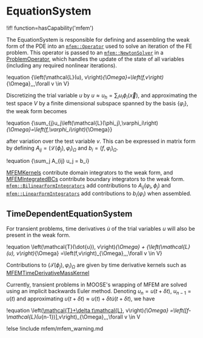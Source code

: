 # EquationSystem

!if! function=hasCapability('mfem')

The EquationSystem is responsible for defining and assembling the weak form of the PDE into an
[`mfem::Operator`](https://docs.mfem.org/html/classmfem_1_1Operator.html) used to solve an iteration
of the FE problem. This operator is passed to an
[`mfem::NewtonSolver`](https://docs.mfem.org/html/classmfem_1_1NewtonSolver.html) in a
[ProblemOperator](source/mfem/problem_operators/ProblemOperator.md), which handles the update of the
state of all variables (including any required nonlinear iterations).

!equation
{\left(\mathcal{L}(u), v\right)_{\Omega}=\left(f,v\right)_{\Omega}\,\,\,\forall v \in V}

Discretizing the trial variable $u$ by $u\approx u_h = \sum_i u_i \phi_i(\vec x)$,
and approximating the test space $V$ by a finite dimensional subspace spanned by
the basis $\{\varphi_i\}$, the weak form becomes

!equation
{\sum_{j}u_j\left(\mathcal{L}(\phi_j),\varphi_i\right)_{\Omega}=\left(f,\varphi_i\right)_{\Omega}}

after variation over the test variable $v$. This can be expressed in matrix form by
defining $A_{ij} = \left(\mathcal{L}(\phi_j), \varphi_i\right)_{\Omega}$ and
${b_i=\left(f,\varphi_i\right)_{\Omega}}$.

!equation
{\sum_j A_{ij} u_j = b_i}

[MFEMKernels](source/mfem/kernels/MFEMKernel.md) contribute domain integrators to the weak form, and
[MFEMIntegratedBCs](source/mfem/bcs/MFEMIntegratedBC.md) contribute boundary integrators to the weak
form. [`mfem::BilinearFormIntegrators`](https://mfem.org/bilininteg/) add contributions to
$A_{ij}(\varphi_i, \phi_j)$ and [`mfem::LinearFormIntegrators`](https://mfem.org/lininteg/) add
contributions to $b_i(\varphi_i)$ when assembled.

## TimeDependentEquationSystem

For transient problems, time derivatives $\dot{u}$ of the trial variables $u$ will also be
present in the weak form.

!equation
\left(\mathcal{T}(\dot{u}), v\right)_{\Omega} + {\left(\mathcal{L}(u), v\right)_{\Omega}
=\left(f,v\right)_{\Omega}\,\,\,\forall v \in V}

Contributions to $\left(\mathcal{T}(\phi_j), \varphi_i\right)_{\Omega}$ are given by
time derivative kernels such as
 [MFEMTimeDerivativeMassKernel](source/mfem/kernels/MFEMTimeDerivativeMassKernel.md)

Currently, transient problems in MOOSE's wrapping of MFEM are solved using an implicit backwards Euler method.
Denoting $u_n=u(t+\delta t)$, $u_{n-1}=u(t)$ and approximating
$u(t+\delta t) \approx u(t) + \delta t \dot{u}(t+\delta t)$, we have

!equation
\left([\mathcal{T}+\delta t\mathcal{L}](\dot{u}_n), v\right)_{\Omega}
=\left([f-\mathcal{L}(u_{n-1})],v\right)_{\Omega}\,\,\,\forall v \in V

!else
!include mfem/mfem_warning.md
